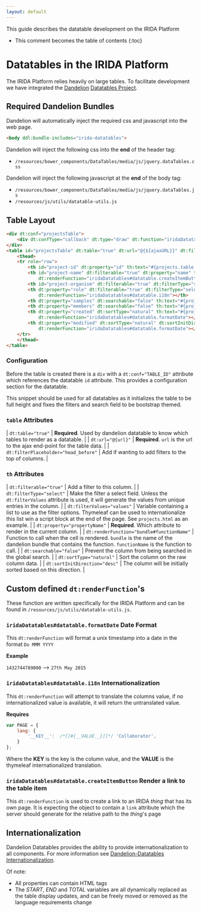 ```yaml
---
layout: default
---
```


This guide describes the datatable development on the IRIDA Platform

* This comment becomes the table of contents
{:toc}

Datatables in the IRIDA Platform
================================

The IRIDA Platform relies heavily on large tables.  To facilitate development we have integrated the [Dandelion](http://dandelion.github.io/) [Datatables Project](http://dandelion.github.io/datatables/).


Required Dandelion Bundles
--------------------------

Dandelion will automatically inject the required css and javascript into the web page.

```html
<body ddl:bundle-includes="irida-datatables">
```

Dandelion will inject the following css into the **end** of the header tag:
* `/resources/bower_components/DataTables/media/js/jquery.dataTables.css`

Dandelion will inject the following javascript at the **end** of the body tag:
* `/resources/bower_components/DataTables/media/js/jquery.dataTables.js`
* `/resources/js/utils/datatable-utils.js`

Table Layout
------------

```html
<div dt:conf="projectsTable">
    <div dt:confType="callback" dt:type="draw" dt:function="iridaDatatables#datatable.tableDrawn"></div>
</div>
<table id="projectsTable" dt:table="true" dt:url="@{${ajaxURL}}" dt:filterPlaceholder="head_before">
    <thead>
    <tr role="row">
        <th id="project-id" dt:property="id" th:text="#{projects.table.id}"></th>
        <th id="project-name" dt:filterable="true" dt:property="name" th:text="#{projects.table.name}"
            dt:renderFunction="iridaDatatables#datatable.createItemButton"></th>
        <th id="project-organism" dt:filterable="true" dt:filterType="select" dt:property="organism" th:text="#{projects.table.organism}"></th>
        <th dt:property="role" dt:filterable="true" dt:filterType="select" dt:filterValues="roles" th:text="#{projects.table.role}"
            dt:renderFunction="iridaDatatables#datatable.i18n"></th>
        <th dt:property="samples" dt:searchable="false" th:text="#{projects.table.samples}"></th>
        <th dt:property="members" dt:searchable="false" th:text="#{projects.table.members}"></th>
        <th dt:property="created" dt:sortType="natural" th:text="#{projects.table.created}"
            dt:renderFunction="iridaDatatables#datatable.formatDate"></th>
        <th dt:property="modified" dt:sortType="natural" dt:sortInitDirection="desc" th:text="#{projects.table.modified}"
            dt:renderFunction="iridaDatatables#datatable.formatDate"></th>
    </tr>
    </thead>
</table>
```

### Configuration

Before the table is created there is a `div` with a `dt:conf="TABLE_ID"` attribute which references the datatable `id` attribute. This provides a configuration section for the datatable.

This snippet should be used for all datatables as it initializes the table to be full height and fixes the filters and search field to be bootstrap themed.

### `table` Attributes

| `dt:table="true"`                         	| **Required**.  Used by dandelion datatable to know which tables to render as a datatable.                                                                                                    	|
| `dt:url="@{url}"`                         	| **Required**. `url` is the url to the ajax end-point for the table data.                                                                                                                     	|
| `dt:filterPlaceholder="head_before"`      	| Add if wanting to add filters to the top of columns.                                                                                                                                         	|

### `th` Attributes

| `dt:filterable="true"`                    	| Add a filter to this column.                                                                                                                                                                 	|
| `dt:filterType="select"`                  	| Make the filter a select field. Unless the `dt:filterValues` attribute is used, it will generate the values from unique entries in the column.                                               	|
| `dt:filterValues="values"`                	| Variable containing a list to use as the filter options.  Thymeleaf can be used to internationalize this list win a script block at the end of the page.  See `projects.html` as an example. 	|
| `dt:property="propertyName"`              	| **Required**.  Which attribute to render in the current column.                                                                                                                              	|
| `dt:renderFunction="bundle#functionName"` 	| Function to call when the cell is rendered. `bundle` is the name of the dandelion bundle that contains the function.  `functionName` is the function to call.                                	|
| `dt:searchable="false"`                   	| Prevent the column from being searched in the global search.                                                                                                                                 	|
| `dt:sortType="natural"`                   	| Sort the column on the raw column data.                                                                                                                                                      	|
| `dt:sortInitDirection="desc"`             	| The column will be initially sorted based on this direction.                                                                                                                                 	|

Custom defined `dt:renderFunction`'s
------------------------------------

These function are written specifically for the IRIDA Platform and can be found in `/resources/js/utils/datatable-utils.js`.

### `iridaDatatables#datatable.formatDate` Date Format

This `dt:renderFunction` will format a unix timestamp into a date in the format `Do MMM YYYY`

**Example**

`1432744789000` --> `27th May 2015`

### `iridaDatatables#datatable.i18n` Internationalization

This `dt:renderFunction` will attempt to translate the columns value, if no internationalized value is available, it will return the untranslated value.

**Requires**

```js
var PAGE = {
    lang: {
        '__KEY__':  /*[[#{__VALUE__}]]*/ 'Collaborator',
    }
};
```

Where the __KEY__ is the key is the column value, and the __VALUE__ is the thymeleaf internationalized translation.

### `iridaDatatables#datatable.createItemButton` Render a link to the table item 

This `dt:renderFunction` is used to create a link to an IRIDA *thing* that has its own page.  It is expecting the object to contain a `link` attribute which the server should generate for the relative path to the *thing*'s page

Internationalization
--------------------

Dandelion Datatables provides the ability to provide internationalization to all components. For more information see [Dandelion-Datatables Internationalization](http://dandelion.github.io/datatables/features/i18n/).

Of note:
* All properties can contain HTML tags
* The _START_, _END_ and _TOTAL_ variables are all dynamically replaced as the table display updates, and can be freely moved or removed as the language requirements change

